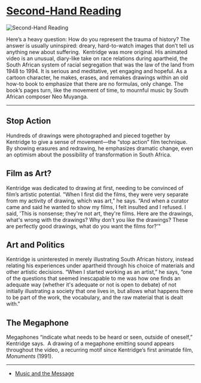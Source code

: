 # [Second-Hand Reading](http://artsmia.github.io/griot/#/o/119599)
![Second-Hand Reading](http://api.artsmia.org/images/119599/large.jpg)

Here’s a heavy question: How do you represent the trauma of history? The answer is usually uninspired: dreary, hard-to-watch images that don’t tell us anything new about suffering.  Kentridge was more original. His animated video is an unusual, diary-like take on race relations during apartheid, the South African system of racial segregation that was the law of the land from 1948 to 1994. It is serious and meditative, yet engaging and hopeful. As a cartoon character, he makes, erases, and remakes drawings within an old how-to book to emphasize that there are no formulas, only change. The book’s pages turn, like the movement of time, to mournful music by South African composer Neo Muyanga.

---

## Stop Action

Hundreds of drawings were photographed and pieced together by Kentridge to give a sense of movement—the “stop action” film technique. By showing erasures and redrawing, he emphasizes dramatic change, even an optimism about the possibility of transformation in South Africa.

## Film as Art?

Kentridge was dedicated to drawing at first, needing to be convinced of film’s artistic potential. "When I first did the films, they were very separate from my activity of drawing, which was art,” he says. “And when a curator came and said he wanted to show my films, I felt insulted and I refused. I said, 'This is nonsense; they're not art, they're films. Here are the drawings, what's wrong with the drawings? Why don't you like the drawings? These are perfectly good drawings, what do you want the films for?'" 

## Art and Politics

Kentridge is uninterested in merely illustrating South African history, instead relating his experiences under apartheid through his choice of materials and other artistic decisions. “When I started working as an artist,” he says, “one of the questions that seemed inescapable to me was how one finds an adequate way (whether it's adequate or not is open to debate) of not initially illustrating a society that one lives in, but allows what happens there to be part of the work, the vocabulary, and the raw material that is dealt with." 

## The Megaphone

Megaphones “indicate what needs to be heard or seen, outside of oneself,” Kentridge says.  A drawing of a megaphone emitting sound appears throughout the video, a recurring motif since Kentridge’s first animatde film, *Monuments* (1991).

---

* [Music and the Message](../stories/music-and-the-message.md)
